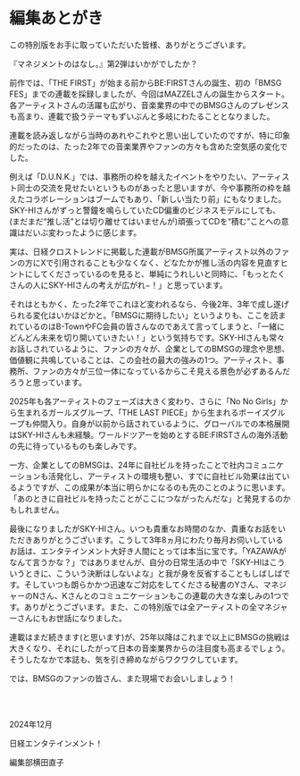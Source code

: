 # 編集あとがき

この特別版をお手に取っていただいた皆様、ありがとうございます。

『マネジメントのはなし。』第2弾はいかがでしたか？

前作では、「THE FIRST」が始まる前からBE:FIRSTさんの誕生、初の「BMSG FES」までの連載を採録しましたが、今回はMAZZELさんの誕生からスタート。各アーティストさんの活躍も広がり、音楽業界の中でのBMSGさんのプレゼンスも高まり、連載で扱うテーマもずいぶんと多岐にわたることとなりました。

連載を読み返しながら当時のあれやこれやと思い出していたのですが、特に印象的だったのは、たった2年での音楽業界やファンの方々も含めた空気感の変化でした。

例えば「D.U.N.K.」では、事務所の枠を越えたイベントをやりたい、アーティスト同士の交流を見せたいというものがあったと思いますが、今や事務所の枠を越えたコラボレーションはブームでもあり、「新しい当たり前」にもなりました。SKY-HIさんがずっと警鐘を鳴らしていたCD偏重のビジネスモデルにしても、(まだまだ“推し活”とは切り離せてはいませんが)頑張ってCDを“積む”ことへの意識はだいぶ変わったように感じます。

実は、日経クロストレンドに掲載した連載がBMSG所属アーティスト以外のファンの方にXで引用されることも少なくなく、どなたかが推し活の内容を見直すヒントにしてくださっているのを見ると、単純にうれしいと同時に、「もっとたくさんの人にSKY-HIさんの考えが広がれ−！」と思っています。

それはともかく、たった2年でこれほど変われるなら、今後2年、3年で成し遂げられる変化はいかほどかと。「BMSGに期待したい」というよりも、ここを読まれているのはB-TownやFC会員の皆さんなのであえて言ってしまうと、「一緒にどんどん未来を切り開いていきたい！」という気持ちです。SKY-HIさんも常々お話しされているように、ファンの方々が、企業としてのBMSGの理念や思想、価値観に共鳴していることは、この会社の最大の強みの1つ。アーティスト、事務所、ファンの方々が三位一体になっているからこそ見える景色が必ずあるんだろうと思っています。

2025年も各アーティストのフェーズは大きく変わり、さらに「No No Girls」から生まれるガールズグループ、「THE LAST PIECE」から生まれるボーイズグループも仲間入り。自身が以前から話されているように、グローバルでの本格展開はSKY-HIさんも未経験。ワールドツアーを始めとするBE:FIRSTさんの海外活動の先に待っているものも楽しみです。

一方、企業としてのBMSGは、24年に自社ビルを持ったことで社内コミュニケーションも活発化し、アーティストの環境も整い、すでに自社ビル効果は出ているようですが、この成果が本当に明らかになるのも先のことのように思います。「あのときに自社ビルを持ったことがここにつながったんだな」と発見するのかもしれません。

最後になりましたがSKY-HIさん。いつも貴重なお時間のなか、貴重なお話をいただきありがとうございます。こうして3年8ヵ月にわたり毎月お伺いしているお話は、エンタテインメント大好き人間にとっては本当に宝です。「YAZAWAがなんて言うかな？」ではありませんが、自分の日常生活の中で「SKY-HIはこういうときに、こういう決断はしないよな」と我が身を反省することもしばしばです。そしていつも朗らかかつ迅速なご対応をしてくださる秘書のYさん、マネジャーのNさん、Kさんとのコミュニケーションもこの連載の大きな楽しみの1つです。ありがとうございます。また、この特別版では全アーティストの全マネジャーさんにもお世話になりました。

連載はまだ続きます(と思います)が、25年以降はこれまで以上にBMSGの挑戦は大きくなり、それにしたがって日本の音楽業界からの注目度も高まるでしょう。そうしたなかで本誌も、気を引き締めながらワクワクしています。

では、BMSGのファンの皆さん、また現場でお会いしましょう！

<br/><br/>

2024年12月

日経エンタテインメント！

編集部横田直子